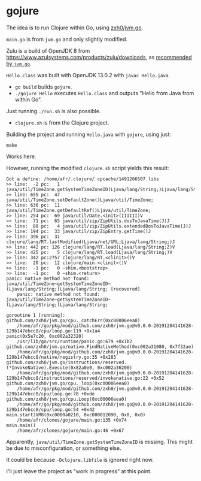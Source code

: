 # gojure

The idea is to run Clojure within Go, using [zxh0/jvm.go](https://github.com/zxh0/jvm.go).

`main.go` is from `jvm.go` and only slightly modified.

Zulu is a build of OpenJDK 8 from https://www.azulsystems.com/products/zulu/downloads, as [recommended by `jvm.go`](https://github.com/zxh0/jvm.go#run-jvmgo-using-zulu).

`Hello.class` was built with OpenJDK 13.0.2 with `javac Hello.java`.

* `go build` builds `gojure`.
* `./gojure Hello` executes `Hello.class` and outputs "Hello from Java from within Go".

Just running `./run.sh` is also possible.

* `clojure.sh` is from the Clojure project.

Building the project and running `Hello.java` with `gojure`, using just:

    make

Works here.

However, running the modified `clojure.sh` script yields this result:

```
Got a define: /home/afr/.clojure/.cpcache/1491266507.libs
>> line:  -2 pc:   1 java/util/TimeZone.getSystemTimeZoneID(Ljava/lang/String;)Ljava/lang/String; 
>> line: 655 pc:  47 java/util/TimeZone.setDefaultZone()Ljava/util/TimeZone; 
>> line: 636 pc:  11 java/util/TimeZone.getDefaultRef()Ljava/util/TimeZone; 
>> line: 254 pc:  69 java/util/Date.<init>(IIIIII)V 
>> line:  71 pc:  65 java/util/zip/ZipUtils.dosToJavaTime(J)J 
>> line:  88 pc:   4 java/util/zip/ZipUtils.extendedDosToJavaTime(J)J 
>> line: 194 pc:  33 java/util/zip/ZipEntry.getTime()J 
>> line: 396 pc:  31 clojure/lang/RT.lastModified(Ljava/net/URL;Ljava/lang/String;)J 
>> line: 442 pc: 126 clojure/lang/RT.load(Ljava/lang/String;Z)V 
>> line: 425 pc:   5 clojure/lang/RT.load(Ljava/lang/String;)V 
>> line: 342 pc:2757 clojure/lang/RT.<clinit>()V 
>> line:  20 pc:  12 clojure/main.<clinit>()V 
>> line:  -1 pc:   0 ~shim.<bootstrap> 
>> line:  -1 pc:   0 ~shim.<return> 
panic: native method not found: java/util/TimeZone~getSystemTimeZoneID~(Ljava/lang/String;)Ljava/lang/String; [recovered]
	panic: native method not found: java/util/TimeZone~getSystemTimeZoneID~(Ljava/lang/String;)Ljava/lang/String;

goroutine 1 [running]:
github.com/zxh0/jvm.go/cpu._catchErr(0xc00006eea0)
	/home/afr/go/pkg/mod/github.com/zxh0/jvm.go@v0.0.0-20191204141628-129b147ebcc8/cpu/loop.go:119 +0x1a4
panic(0x5e7c20, 0xc002a32320)
	/usr/lib/go/src/runtime/panic.go:679 +0x1b2
github.com/zxh0/jvm.go/native.FindNativeMethod(0xc002a31080, 0x7f32ae)
	/home/afr/go/pkg/mod/github.com/zxh0/jvm.go@v0.0.0-20191204141628-129b147ebcc8/native/registry.go:35 +0x283
github.com/zxh0/jvm.go/instructions/reserved.(*InvokeNative).Execute(0x82a0e0, 0xc002a36200)
	/home/afr/go/pkg/mod/github.com/zxh0/jvm.go@v0.0.0-20191204141628-129b147ebcc8/instructions/reserved/invokenative.go:22 +0x52
github.com/zxh0/jvm.go/cpu._loop(0xc00006eea0)
	/home/afr/go/pkg/mod/github.com/zxh0/jvm.go@v0.0.0-20191204141628-129b147ebcc8/cpu/loop.go:78 +0xde
github.com/zxh0/jvm.go/cpu.Loop(0xc00006eea0)
	/home/afr/go/pkg/mod/github.com/zxh0/jvm.go@v0.0.0-20191204141628-129b147ebcc8/cpu/loop.go:54 +0x42
main.startJVM8(0xc0000a0210, 0xc000012090, 0x0, 0x0)
	/home/afr/clones/gojure/main.go:135 +0x74
main.main()
	/home/afr/clones/gojure/main.go:46 +0x67
```

Apparently, `java/util/TimeZone.getSystemTimeZoneID` is missing. This might be due to misconfiguration, or something else.

It could be because `-Dclojure.libfile` is ignored right now.

I'll just leave the project as "work in progress" at this point.
